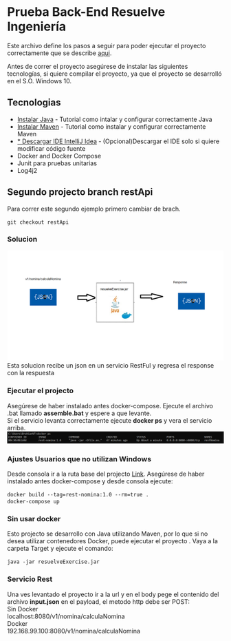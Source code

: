 # Prueba Back-End Resuelve Ingeniería
Este archivo define los pasos a seguir para poder ejecutar el proyecto correctamente que se describe [aqui](https://github.com/resuelve/prueba-ing-backend?fbclid=IwAR0ZCxaQXdXP7d0m8q7hl0dSUjDut_rH1696LlrGxq92mPAy4Ul8dgEsrjw).



Antes de correr el proyecto asegúrese de instalar las siguientes tecnologías, si quiere compilar el proyecto,
ya que el proyecto se desarrolló en el S.O. Windows 10.

## Tecnologias 
* [Instalar Java](https://www.ecodeup.com/descargar-instalar-java-8/) - Tutorial como intalar y configurar correctamente Java
* [Instalar Maven](https://www.mkyong.com/maven/how-to-install-maven-in-windows/) - Tutorial como instalar y configurar correctamente Maven
* [* Descargar IDE IntelliJ Idea](https://www.jetbrains.com/es-es/idea/) - (Opcional)Descargar el IDE solo si quiere modificar código fuente
* Docker and Docker Compose
* Junit para pruebas unitarias
* Log4j2 
## Segundo projecto branch restApi  
Para correr este segundo ejemplo primero cambiar de brach.  
```
git checkout restApi
```

### Solucion  
![Alt text](img/sol2.png?raw=true " Solution")  
Esta solucion recibe un json en un servicio RestFul y regresa el response con la respuesta   

### Ejecutar el projecto  
Asegúrese de haber instalado antes docker-compose. Ejecute el archivo .bat llamado **assemble.bat** y espere a que levante.  
Si el servicio levanta correctamente ejecute **docker ps**  y vera el servicio arriba.  
![Alt text](img/docker.png?raw=true " Solution")  

### Ajustes Usuarios que no utilizan Windows  
Desde consola ir a la ruta base del projecto [Link](https://github.com/BrahianVT/Prueba-BackEnd/tree/restApi/resuelveExercise).
Asegúrese de haber instalado antes docker-compose y desde consola ejecute:  

```
docker build --tag=rest-nomina:1.0 --rm=true .
docker-compose up
```

### Sin usar docker
Esto projecto se desarrollo con Java utilizando Maven, por lo que si no desea utilizar contenedores Docker, puede ejecutar el proyecto . Vaya a la carpeta Target y ejecute el comando:  
```
java -jar resuelveExercise.jar
```

### Servicio Rest
Una ves levantado el proyecto ir a la url y en el body pege el contenido del archivo **input.json**  en el payload, el metodo http debe ser POST:  
 Sin Docker  
localhost:8080/v1/nomina/calculaNomina  
Docker  
192.168.99.100:8080/v1/nomina/calculaNomina  
